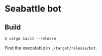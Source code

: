 Seabattle bot
=============

Build
-----

```
$ cargo build --release
```

Find the executable in `./target/release/bot`.
